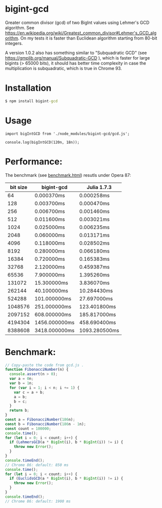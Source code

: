 # bigint-gcd
Greater common divisor (gcd) of two BigInt values using Lehmer's GCD algorithm.
See https://en.wikipedia.org/wiki/Greatest_common_divisor#Lehmer's_GCD_algorithm.
On my tests it is faster than Euclidean algorithm starting from 80-bit integers.

A version 1.0.2 also has something similar to "Subquadratic GCD" (see https://gmplib.org/manual/Subquadratic-GCD ),
which is faster for large bigints (> 65000 bits), it should has better time complexity in case 
the multiplication is subquadratic, which is true in Chrome 93.

Installation
============

```cmd
$ npm install bigint-gcd
```

Usage
=====

```
import bigIntGCD from './node_modules/bigint-gcd/gcd.js';

console.log(bigIntGCD(120n, 18n));
```


Performance:
============

The benchmark (see [benchmark.html](benchmark.html)) resutls under Opera 87:

| bit size|    bigint-gcd |   Julia 1.7.3 |
| ------- | ------------- | --------------|
|      64 |    0.000370ms |    0.000258ms |
|     128 |    0.003700ms |    0.000470ms |
|     256 |    0.006700ms |    0.001460ms |
|     512 |    0.011600ms |    0.003021ms |
|    1024 |    0.025000ms |    0.006235ms |
|    2048 |    0.060000ms |    0.013171ms |
|    4096 |    0.118000ms |    0.028502ms |
|    8192 |    0.280000ms |    0.066180ms |
|   16384 |    0.720000ms |    0.165383ms |
|   32768 |    2.120000ms |    0.459387ms |
|   65536 |    7.900000ms |    1.395260ms |
|  131072 |   15.300000ms |    3.836070ms |
|  262144 |   40.100000ms |   10.284430ms |
|  524288 |  101.000000ms |   27.697000ms |
| 1048576 |  251.000000ms |  123.401800ms |
| 2097152 |  608.000000ms |  185.817000ms |
| 4194304 | 1456.000000ms |  458.690400ms |
| 8388608 | 3418.000000ms | 1093.280500ms |

Benchmark:
==========

```javascript
// Copy-paste the code from gcd.js .
function FibonacciNumber(n) {
  console.assert(n > 0);
  var a = 0n;
  var b = 1n;
  for (var i = 1; i < n; i += 1) {
    var c = a + b;
    a = b;
    b = c;
  }
  return b;
}
const a = FibonacciNumber(186n);
const b = FibonacciNumber(186n - 1n);
const count = 100000;
console.time();
for (let i = 0; i < count; i++) {
  if (LehmersGCD(a * BigInt(i), b * BigInt(i)) != i) {
    throw new Error();
  }
}
console.timeEnd();
// Chrome 86: default: 850 ms
console.time();
for (let i = 0; i < count; i++) {
  if (EuclidsGCD(a * BigInt(i), b * BigInt(i)) != i) {
    throw new Error();
  }
}
console.timeEnd();
// Chrome 86: default: 1900 ms
```
